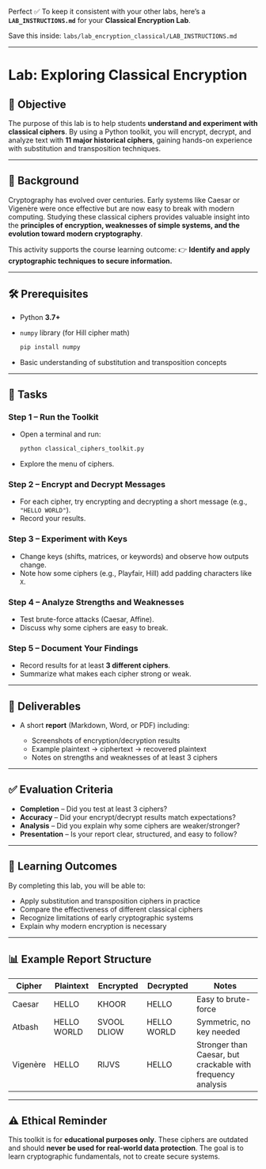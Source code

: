 Perfect ✅ To keep it consistent with your other labs, here’s a **`LAB_INSTRUCTIONS.md`** for your **Classical Encryption Lab**.

Save this inside:
`labs/lab_encryption_classical/LAB_INSTRUCTIONS.md`

---

# Lab: Exploring Classical Encryption

## 🎯 Objective

The purpose of this lab is to help students **understand and experiment with classical ciphers**. By using a Python toolkit, you will encrypt, decrypt, and analyze text with **11 major historical ciphers**, gaining hands-on experience with substitution and transposition techniques.

---

## 📖 Background

Cryptography has evolved over centuries. Early systems like Caesar or Vigenère were once effective but are now easy to break with modern computing. Studying these classical ciphers provides valuable insight into the **principles of encryption, weaknesses of simple systems, and the evolution toward modern cryptography**.

This activity supports the course learning outcome:
👉 **Identify and apply cryptographic techniques to secure information.**

---

## 🛠️ Prerequisites

* Python **3.7+**
* `numpy` library (for Hill cipher math)

  ```bash
  pip install numpy
  ```
* Basic understanding of substitution and transposition concepts

---

## 📝 Tasks

### Step 1 – Run the Toolkit

* Open a terminal and run:

  ```bash
  python classical_ciphers_toolkit.py
  ```
* Explore the menu of ciphers.

### Step 2 – Encrypt and Decrypt Messages

* For each cipher, try encrypting and decrypting a short message (e.g., `"HELLO WORLD"`).
* Record your results.

### Step 3 – Experiment with Keys

* Change keys (shifts, matrices, or keywords) and observe how outputs change.
* Note how some ciphers (e.g., Playfair, Hill) add padding characters like `X`.

### Step 4 – Analyze Strengths and Weaknesses

* Test brute-force attacks (Caesar, Affine).
* Discuss why some ciphers are easy to break.

### Step 5 – Document Your Findings

* Record results for at least **3 different ciphers**.
* Summarize what makes each cipher strong or weak.

---

## 📂 Deliverables

* A short **report** (Markdown, Word, or PDF) including:

  * Screenshots of encryption/decryption results
  * Example plaintext → ciphertext → recovered plaintext
  * Notes on strengths and weaknesses of at least 3 ciphers

---

## ✅ Evaluation Criteria

* **Completion** – Did you test at least 3 ciphers?
* **Accuracy** – Did your encrypt/decrypt results match expectations?
* **Analysis** – Did you explain why some ciphers are weaker/stronger?
* **Presentation** – Is your report clear, structured, and easy to follow?

---

## 📘 Learning Outcomes

By completing this lab, you will be able to:

* Apply substitution and transposition ciphers in practice
* Compare the effectiveness of different classical ciphers
* Recognize limitations of early cryptographic systems
* Explain why modern encryption is necessary

---

## 📊 Example Report Structure

| Cipher   | Plaintext   | Encrypted   | Decrypted   | Notes                                                       |
| -------- | ----------- | ----------- | ----------- | ----------------------------------------------------------- |
| Caesar   | HELLO       | KHOOR       | HELLO       | Easy to brute-force                                         |
| Atbash   | HELLO WORLD | SVOOL DLIOW | HELLO WORLD | Symmetric, no key needed                                    |
| Vigenère | HELLO       | RIJVS       | HELLO       | Stronger than Caesar, but crackable with frequency analysis |

---

## ⚠️ Ethical Reminder

This toolkit is for **educational purposes only**. These ciphers are outdated and should **never be used for real-world data protection**. The goal is to learn cryptographic fundamentals, not to create secure systems.